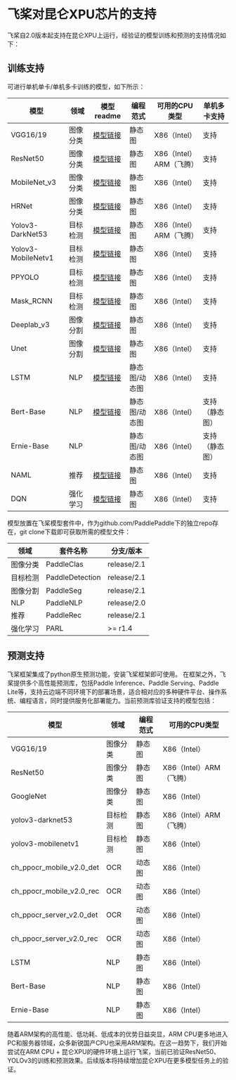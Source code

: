 # 飞桨对昆仑XPU芯片的支持

飞桨自2.0版本起支持在昆仑XPU上运行，经验证的模型训练和预测的支持情况如下：

## 训练支持

可进行单机单卡/单机多卡训练的模型，如下所示：

| 模型               | 领域     | 模型readme                                                   | 编程范式      | 可用的CPU类型           | 单机多卡支持   |
| ------------------ | -------- | ------------------------------------------------------------ | ------------- | ----------------------- | -------------- |
| VGG16/19           | 图像分类 | [模型链接](https://github.com/PaddlePaddle/PaddleClas/blob/release/2.1/docs/zh_CN/extension/train_on_xpu.md) | 静态图        | X86（Intel）            | 支持           |
| ResNet50           | 图像分类 | [模型链接](https://github.com/PaddlePaddle/PaddleClas/blob/release/2.1/docs/zh_CN/extension/train_on_xpu.md) | 静态图        | X86（Intel）ARM（飞腾） | 支持           |
| MobileNet_v3       | 图像分类 | [模型链接](https://github.com/PaddlePaddle/PaddleClas/blob/release/2.1/docs/zh_CN/extension/train_on_xpu.md) | 静态图        | X86（Intel）            | 支持           |
| HRNet              | 图像分类 | [模型链接](https://github.com/PaddlePaddle/PaddleClas/blob/release/2.1/docs/zh_CN/extension/train_on_xpu.md) | 静态图        | X86（Intel）            | 支持           |
| Yolov3-DarkNet53   | 目标检测 | [模型链接](https://github.com/PaddlePaddle/PaddleDetection/blob/release/2.1/docs/tutorials/train_on_kunlun.md) | 静态图        | X86（Intel）ARM（飞腾） | 支持           |
| Yolov3-MobileNetv1 | 目标检测 | [模型链接](https://github.com/PaddlePaddle/PaddleDetection/blob/release/2.1/docs/tutorials/train_on_kunlun.md) | 静态图        | X86（Intel）            | 支持           |
| PPYOLO             | 目标检测 | [模型链接](https://github.com/PaddlePaddle/PaddleDetection/blob/release/2.1/docs/tutorials/train_on_kunlun.md) | 静态图        | X86（Intel）            | 支持           |
| Mask_RCNN          | 目标检测 | [模型链接](https://github.com/PaddlePaddle/PaddleDetection/blob/release/2.1/docs/tutorials/train_on_kunlun.md) | 静态图        | X86（Intel）            | 支持           |
| Deeplab_v3         | 图像分割 | [模型链接](https://github.com/PaddlePaddle/PaddleSeg/blob/release/2.1/legacy/docs/train_on_xpu.md) | 静态图        | X86（Intel）            | 支持           |
| Unet               | 图像分割 | [模型链接](https://github.com/PaddlePaddle/PaddleSeg/blob/release/2.1/legacy/docs/train_on_xpu.md) | 静态图        | X86（Intel）            | 支持           |
| LSTM               | NLP      | [模型链接](https://github.com/PaddlePaddle/PaddleNLP/tree/release/2.0/examples/text_classification/rnn) | 静态图/动态图 | X86（Intel）            | 支持           |
| Bert-Base          | NLP      | [模型链接](https://github.com/PaddlePaddle/PaddleNLP/blob/release/2.0/examples/language_model/bert/README.md) | 静态图/动态图 | X86（Intel）            | 支持（静态图） |
| Ernie-Base         | NLP      |                                                              | 静态图/动态图 | X86（Intel）            | 支持（静态图） |
| NAML               | 推荐     | [模型链接](https://github.com/PaddlePaddle/PaddleRec/blob/release/2.1.0/models/rank/naml/train_on_kunlun.md) | 静态图        | X86（Intel）            | 支持           |
| DQN                | 强化学习 | [模型链接](https://github.com/PaddlePaddle/PARL/blob/r1.4.3/examples/DQN/train_on_xpu.md) | 静态图        | X86（Intel）            | 支持           |

模型放置在飞桨模型套件中，作为github.com/PaddlePaddle下的独立repo存在，git clone下载即可获取所需的模型文件：

| 领域     | 套件名称        | 分支/版本   |
| -------- | --------------- | ----------- |
| 图像分类 | PaddleClas      | release/2.1 |
| 目标检测 | PaddleDetection | release/2.1 |
| 图像分割 | PaddleSeg       | release/2.1 |
| NLP      | PaddleNLP       | release/2.0 |
| 推荐     | PaddleRec       | release/2.1 |
| 强化学习 | PARL            | >= r1.4     |



## 预测支持

飞桨框架集成了python原生预测功能，安装飞桨框架即可使用。
在框架之外，飞桨提供多个高性能预测库，包括Paddle Inference、Paddle Serving、Paddle Lite等，支持云边端不同环境下的部署场景，适合相对应的多种硬件平台、操作系统、编程语言，同时提供服务化部署能力。当前预测库验证支持的模型包括：

| 模型                     | 领域     | 编程范式 | 可用的CPU类型           |
| ------------------------ | -------- | -------- | ----------------------- |
| VGG16/19                 | 图像分类 | 静态图   | X86（Intel）            |
| ResNet50                 | 图像分类 | 静态图   | X86（Intel）ARM（飞腾） |
| GoogleNet                | 图像分类 | 静态图   | X86（Intel）            |
| yolov3-darknet53         | 目标检测 | 静态图   | X86（Intel）ARM（飞腾） |
| yolov3-mobilenetv1       | 目标检测 | 静态图   | X86（Intel）            |
| ch_ppocr_mobile_v2.0_det | OCR      | 动态图   | X86（Intel）            |
| ch_ppocr_mobile_v2.0_rec | OCR      | 动态图   | X86（Intel）            |
| ch_ppocr_server_v2.0_det | OCR      | 动态图   | X86（Intel）            |
| ch_ppocr_server_v2.0_rec | OCR      | 动态图   | X86（Intel）            |
| LSTM                     | NLP      | 静态图   | X86（Intel）            |
| Bert-Base                | NLP      | 静态图   | X86（Intel）            |
| Ernie-Base               | NLP      | 静态图   | X86（Intel）            |


随着ARM架构的高性能、低功耗、低成本的优势日益突显，ARM CPU更多地进入PC和服务器领域，众多新锐国产CPU也采用ARM架构。在这一趋势下，我们开始尝试在ARM CPU + 昆仑XPU的硬件环境上运行飞桨，当前已验证ResNet50、YOLOv3的训练和预测效果。后续版本将持续增加昆仑XPU在更多模型任务上的验证。